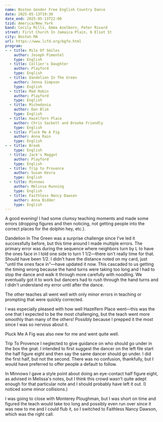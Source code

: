 ```yaml
---
name: Boston Gender Free English Country Dance
date: 2025-05-13T19:30
date_end: 2025-05-13T22:00
tzid: America/New_York
band: Cecily Mills, Emma Azelborn, Peter Rivard
street: First Church In Jamaica Plain, 6 Eliot St
city: Boston MA
url: https://www.lcfd.org/bgfe.html
program:
- - title: Mile Of Smiles
    author: Joseph Pimentel
    type: English
  - title: Collier's Daughter
    author: Playford
    type: English
  - title: Dandelion In The Green
    author: Jenna Simpson
    type: English
  - title: Mad Robin
    author: Playford
    type: English
  - title: Michedonia
    author: Dan Blim
    type: English
  - title: Hazelfern Place
    author: Chris Sackett and Brooke Friendly
    type: English
  - title: Pluck Me A Fig
    author: Anna Rain
    type: English
- - title: Break
    type: English
  - title: Jack's Maggot
    author: Playford
    type: English
  - title: Trip to Provence
    author: Susan Kevra
    type: English
  - title: Minnows
    author: Melissa Running
    type: English
  - title: Faithless Nancy Dawson
    author: Anna Bidder
    type: English
---
```


A good evening! I had some clumsy teaching moments and made some errors (dropping figures and then noticing, not getting people into the correct places for the dolphin hey, etc.).

Dandelion In The Green was a surprise challenge since I've led it successfully before, but this time around I made multiple errors. The primary error was during the sequence where neighbors turn by L to have the ones face in I told one side to turn 1 1/2—there isn't really time for that. Should have been 1/2. I didn't have the distance noted on my card, just "until the ones face in"—have updated it now. This cascaded to us getting the timing wrong because the hand turns were taking too long and I had to stop the dance and walk it through more carefully with noodling. We eventually got it to work but dancers had to rush through the hand turns and I didn't understand my error until after the dance.

The other teaches all went well with only minor errors in teaching or prompting that were quickly corrected.

I was especially pleased with how well Hazelfern Place went—this was the one that I expected to be the most challenging, but the teach went more smoothly than many of the others! Possibly because I prepped it the most since I was so nervous about it.

Pluck Me A Fig was also new for me and went quite well.

Trip To Provence I neglected to give guidance on who should go under in the box the gnat. I intended to first suggest the dancer on the left file start the half figure eight and then say the same dancer should go under. I did the first half, but not the second. There was no confusion, thankfully, but I would have preferred to offer people a default to follow.

In Minnows I gave a style point about doing an eye-contact half figure eight, as advised in Melissa's notes, but I think this crowd wasn't quite adept enough for that particular note and I should probably have left it out. (I noticed some minor collisions.)

I was going to close with Monterey Ploughman, but I was short on time and figured the teach would take too long and possibly even run over since it was new to me and I could flub it, so I switched to Faithless Nancy Dawson, which was the right call.
